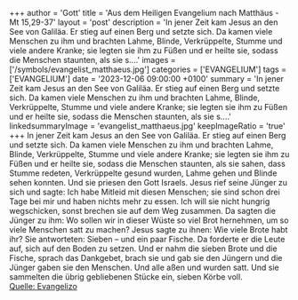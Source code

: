 +++
author = 'Gott'
title = 'Aus dem Heiligen Evangelium nach Matthäus - Mt 15,29-37'
layout = 'post'
description = 'In jener Zeit kam Jesus an den See von Galiläa. Er stieg auf einen Berg und setzte sich. Da kamen viele Menschen zu ihm und brachten Lahme, Blinde, Verkrüppelte, Stumme und viele andere Kranke; sie legten sie ihm zu Füßen und er heilte sie, sodass die Menschen staunten, als sie s....'
images = ['/symbols/evangelist_matthaeus.jpg']
categories = ['EVANGELIUM']
tags = ['EVANGELIUM']
date = '2023-12-06 09:00:00 +0100'
summary = 'In jener Zeit kam Jesus an den See von Galiläa. Er stieg auf einen Berg und setzte sich. Da kamen viele Menschen zu ihm und brachten Lahme, Blinde, Verkrüppelte, Stumme und viele andere Kranke; sie legten sie ihm zu Füßen und er heilte sie, sodass die Menschen staunten, als sie s....'
linkedsummaryImage = 'evangelist_matthaeus.jpg'
keepImageRatio = 'true'
+++
In jener Zeit kam Jesus an den See von Galiläa. Er stieg auf einen Berg und setzte sich.
Da kamen viele Menschen zu ihm und brachten Lahme, Blinde, Verkrüppelte, Stumme und viele andere Kranke; sie legten sie ihm zu Füßen und er heilte sie,
sodass die Menschen staunten, als sie sahen, dass Stumme redeten, Verkrüppelte gesund wurden, Lahme gehen und Blinde sehen konnten.<!--more--> Und sie priesen den Gott Israels.
Jesus rief seine Jünger zu sich und sagte: Ich habe Mitleid mit diesen Menschen; sie sind schon drei Tage bei mir und haben nichts mehr zu essen. Ich will sie nicht hungrig wegschicken, sonst brechen sie auf dem Weg zusammen.
Da sagten die Jünger zu ihm: Wo sollen wir in dieser Wüste so viel Brot hernehmen, um so viele Menschen satt zu machen?
Jesus sagte zu ihnen: Wie viele Brote habt ihr? Sie antworteten: Sieben – und ein paar Fische.
Da forderte er die Leute auf, sich auf den Boden zu setzen.
Und er nahm die sieben Brote und die Fische, sprach das Dankgebet, brach sie und gab sie den Jüngern und die Jünger gaben sie den Menschen.
Und alle aßen und wurden satt. Und sie sammelten die übrig gebliebenen Stücke ein, sieben Körbe voll.<br> [Quelle: Evangelizo](https://evangeliumtagfuertag.org/DE/gospel)